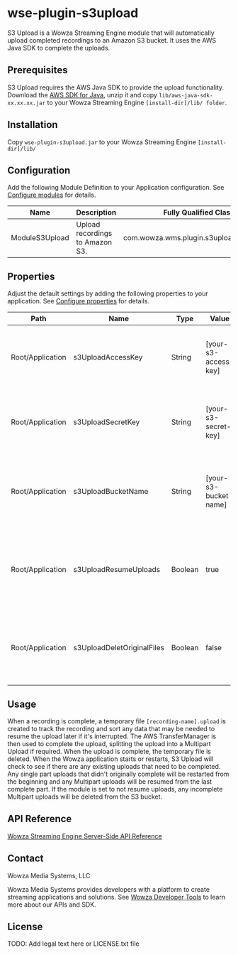 # wse-plugin-s3upload

S3 Upload is a Wowza Streaming Engine module that will automatically upload completed recordings to an Amazon S3 bucket. It uses the AWS Java SDK to complete the uploads.

## Prerequisites

S3 Upload requires the AWS Java SDK to provide the upload functionality.  Download the [AWS SDK for Java](http://aws.amazon.com/sdk-for-java/), unzip it and copy `lib/aws-java-sdk-xx.xx.xx.jar` to your Wowza Streaming Engine `[install-dir]/lib/ folder`. 

## Installation

Copy `wse-plugin-s3upload.jar` to your Wowza Streaming Engine `[install-dir]/lib/`

## Configuration

Add the following Module Definition to your Application configuration. See [Configure modules](http://www.wowza.com/forums/content.php?625-How-to-get-started-as-a-Wowza-Streaming-Engine-Manager-administrator#configModules) for details.

Name | Description | Fully Qualified Class Name
-----|-------------|---------------------------
ModuleS3Upload | Upload recordings to Amazon S3. | com.wowza.wms.plugin.s3upload.ModuleS3Upload

## Properties

Adjust the default settings by adding the following properties to your application. See [Configure properties](http://www.wowza.com/forums/content.php?625-How-to-get-started-as-a-Wowza-Streaming-Engine-Manager-administrator#configProperties) for details.

Path | Name | Type | Value | Notes
-----|------|------|-------|------
Root/Application | s3UploadAccessKey | String | [your-s3-access-key] | The S3 Access key for your AWS Account (default: not set).
Root/Application | s3UploadSecretKey | String | [your-s3-secret-key] | The S3 Secret key for your AWS Account (default: not set).
Root/Application | s3UploadBucketName | String | [your-s3-bucket name] | The S3 Bucket that you are going to upload the files to (default: not set).
Root/Application | s3UploadResumeUploads | Boolean | true | Should S3 Upload resume any interrupted files after a restart (default: true).
Root/Application | s3UploadDeletOriginalFiles | Boolean | false | Should S3 Upload delete the original files after uploading (default: false).

## Usage

When a recording is complete, a temporary file `[recording-name].upload` is created to track the recording and sort any data that may be needed to resume the upload later if it's interrupted. The AWS TransferManager is then used to complete the upload, splitting the upload into a Multipart Upload if required. When the upload is complete, the temporary file is deleted.
When the Wowza application starts or restarts, S3 Upload will check to see if there are any existing uploads that need to be completed. Any single part uploads that didn't originally complete will be restarted from the beginning and any Multipart uploads will be resumed from the last complete part. If the module is set to not resume uploads, any incomplete Multipart uploads will be deleted from the S3 bucket.

## API Reference

[Wowza Streaming Engine Server-Side API Reference](http://www.wowza.com/resources/WowzaStreamingEngine_ServerSideAPI.pdf)

## Contact
Wowza Media Systems, LLC

Wowza Media Systems provides developers with a platform to create streaming applications and solutions. See [Wowza Developer Tools](https://www.wowza.com/resources/developers) to learn more about our APIs and SDK.

## License

TODO: Add legal text here or LICENSE.txt file

